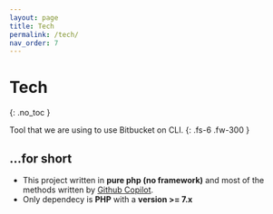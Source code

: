 ```yaml
---
layout: page
title: Tech
permalink: /tech/
nav_order: 7
---
```


# Tech
{: .no_toc }

Tool that we are using to use Bitbucket on CLI.
{: .fs-6 .fw-300 }

## ...for short

- This project written in **pure php (no framework)** and most of the methods written by [Github Copilot](https://copilot.github.com). 
- Only dependecy is **PHP** with a **version >= 7.x**
